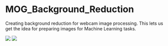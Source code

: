 # MOG_Background_Reduction
Creating background reduction for webcam image processing.
This lets us get the idea for preparing images for Machine Learning tasks.

<img src="img_samples/blue"/>
<img src="img_samples/hands"/>
